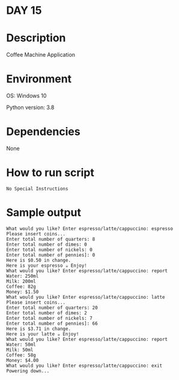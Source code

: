 
# DAY 15

# Description
Coffee Machine Application

# Environment
OS: Windows 10

Python version: 3.8

# Dependencies
None

# How to run script
```
No Special Instructions
```

# Sample output
```
What would you like? Enter espresso/latte/cappuccino: espresso
Please insert coins...
Enter total number of quarters: 8
Enter total number of dimes: 0
Enter total number of nickels: 0
Enter total number of pennies]: 0
Here is $0.50 in change.
Here is your espresso ☕ Enjoy!
What would you like? Enter espresso/latte/cappuccino: report
Water: 250ml
Milk: 200ml
Coffee: 82g
Money: $1.50
What would you like? Enter espresso/latte/cappuccino: latte
Please insert coins...
Enter total number of quarters: 20
Enter total number of dimes: 2
Enter total number of nickels: 7
Enter total number of pennies]: 66
Here is $3.71 in change.
Here is your latte ☕ Enjoy!
What would you like? Enter espresso/latte/cappuccino: report
Water: 50ml
Milk: 50ml
Coffee: 58g
Money: $4.00
What would you like? Enter espresso/latte/cappuccino: exit
Powering down...
```
